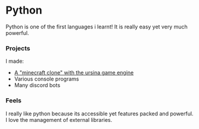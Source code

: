 # Python
Python is one of the first languages i learnt! It is really easy yet very much powerful.

### Projects
I made:
- [A "minecraft clone" with the ursina game engine](https://github.com/Totallynotnasaboi/Minecraft-python-edition)
- Various console programs
- Many discord bots

### Feels
I really like python because its accessible yet features packed and powerful. I love the management of external libraries.